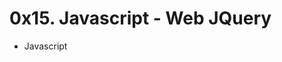  <!DOCTYPE html>
<html>
<head>
<meta charset="UTF-8">
</head>
  <body>
    <h1>0x15. Javascript - Web JQuery</h1>
    <ul>
      <li>Javascript</li>
    </ul>
  </body>
</html>

